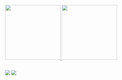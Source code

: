 
 <div>
   <a href="https://github.com/gabrielpaeslem7">
   <img height="180em" src="https://github-readme-stats.vercel.app/api?username=gabrielpaeslem7&show_icons=true&theme=tokyonight&include_all_commits=true&count_private=true"/>
   <img height="180em" src="https://github-readme-stats.vercel.app/api/top-langs/?username=gabrielpaeslem7&layout=compact&langs_count=6&theme=tokyonight"/>
</div>
    
<div style="display: inline_block"><br>
  
  <a href = "mailto:gabrielpaeslem7@gmail.com"><img src="https://img.shields.io/badge/-Gmail-%23333?style=for-the-badge&logo=gmail&logoColor=white" target="_blank"></a>
  <a href="https://www.linkedin.com/in/gabriel-paes-leme" target="_blank"><img src="https://img.shields.io/badge/-LinkedIn-%230077B5?style=for-the-badge&logo=linkedin&logoColor=white" target="_blank"></a>
</div>
